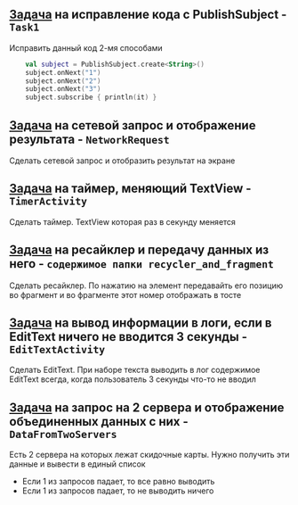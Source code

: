 ## [Задача](https://github.com/ProgramNotWorking/RxJavaHW/blob/master/app/src/main/java/com/example/rxjavahw/tasks/Task1.kt) на исправление кода с PublishSubject - `Task1`
Исправить данный код 2-мя способами
```kotlin
    val subject = PublishSubject.create<String>()
    subject.onNext("1")
    subject.onNext("2")
    subject.onNext("3")
    subject.subscribe { println(it) }
```

## [Задача](https://github.com/ProgramNotWorking/RxJavaHW/blob/master/app/src/main/java/com/example/rxjavahw/tasks/NetworkRequest.kt) на сетевой запрос и отображение результата - `NetworkRequest`
Сделать сетевой запрос и отобразить результат на экране

## [Задача](https://github.com/ProgramNotWorking/RxJavaHW/blob/master/app/src/main/java/com/example/rxjavahw/tasks/TimerActivity.kt) на таймер, меняющий TextView - `TimerActivity`
Сделать таймер. TextView которая раз в секунду меняется

## [Задача](https://github.com/ProgramNotWorking/RxJavaHW/tree/master/app/src/main/java/com/example/rxjavahw/tasks/recycler_and_fragment) на ресайклер и передачу данных из него - `содержимое папки recycler_and_fragment`
Сделать ресайклер. 
По нажатию на элемент передавайть его позицию во фрагмент и во фрагменте этот номер отображать в тосте

## [Задача](https://github.com/ProgramNotWorking/RxJavaHW/blob/master/app/src/main/java/com/example/rxjavahw/tasks/EditTextActivity.kt) на вывод информации в логи, если в EditText ничего не вводится 3 секунды - `EditTextActivity`
Сделать EditText. 
При наборе текста выводить в лог содержимое EditText всегда, когда пользователь 3 секунды что-то не вводил

## [Задача](https://github.com/ProgramNotWorking/RxJavaHW/blob/master/app/src/main/java/com/example/rxjavahw/tasks/DataFromTwoServers.kt) на запрос на 2 сервера и отображение объединенных данных с них - `DataFromTwoServers`
Есть 2 сервера на которых лежат скидочные карты.
Нужно получить эти данные и вывести в единый список
* Если 1 из запросов падает, то все равно выводить
* Если 1 из запросов падает, то не выводить ничего
